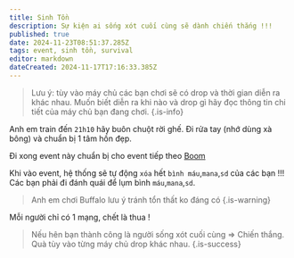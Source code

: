 ```yaml
---
title: Sinh Tồn
description: Sự kiện ai sống xót cuối cùng sẽ dành chiến thắng !!!
published: true
date: 2024-11-23T08:51:37.285Z
tags: event, sinh tồn, survival
editor: markdown
dateCreated: 2024-11-17T17:16:33.385Z
---
```


> Lưu ý: tùy vào máy chủ các bạn chơi sẽ có drop và thời gian diễn ra khác nhau. Muốn biết diễn ra khi nào và drop gì hãy đọc thông tin chi tiết của máy chủ bạn đang chơi.
{.is-info}

Anh em train đến `21h10` hãy buôn chuột rời ghế. Đi rửa tay (nhớ dùng xà bông) và chuẩn bị 1 tâm hồn đẹp.

Đi xong event này chuẩn bị cho event tiếp theo [Boom](/vi/events/boom)

Khi vào event, hệ thống sẽ tự động `xóa` hết `bình máu`,`mana`,`sd` của các bạn !!! Các bạn phải đi đánh quái để lụm bình `máu`,`mana`,`sd`.

> Anh em chơi Buffalo lưu ý tránh tổn thất ko đáng có
{.is-warning}

Mỗi người chỉ có 1 mạng, chết là thua !

> Nếu hên bạn thành công là người sống xót cuối cùng => Chiến thắng. Quà tùy vào từng máy chủ drop khác nhau.
{.is-success}